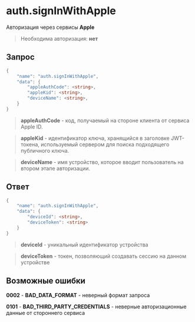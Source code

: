 # auth.signInWithApple
Авторизация через сервисы **Apple**
> Необходима авторизация: **нет**

## Запрос
```c#
{
    "name": "auth.signInWithApple",
    "data": {
        "appleAuthCode": <string>,
        "appleKid": <string>,
        "deviceName": <string>,
    }
}
```

> **appleAuthCode** - код, получаемый на стороне клиента от сервиса Apple ID.

> **appleKid** - идентификатор ключа, хранящийся в заголовке JWT-токена, используемый сервером для поиска подходящего публичного ключа.

> **deviceName** - имя устройство, которое вводит пользователь на втором этапе авторизации.

## Ответ

```c#
{
    "name": "auth.signInWithApple",
    "data": {
        "deviceId": <string>,
        "deviceToken": <string>
    }
}
```
> **deviceId** - уникальный идентификатор устройства

> **deviceToken** - токен, позволяющий создавать сессию на данном устройстве

## Возможные ошибки
**0002** - **BAD_DATA_FORMAT** - неверный формат запроса

**0101** - **BAD_THIRD_PARTY_CREDENTIALS** - неверные авторизационные данные от стороннего сервиса

